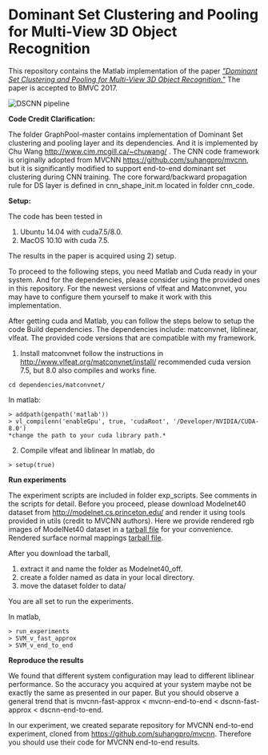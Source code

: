 # Dominant Set Clustering and Pooling for Multi-View 3D Object Recognition
This repository contains the Matlab implementation of the paper [*"Dominant Set Clustering and Pooling for
Multi-View 3D Object Recognition."*](http://www.cim.mcgill.ca/~chuwang/files/bmvc2017/bmvc_final_clean.pdf) The paper is accepted to BMVC 2017.

![DSCNN pipeline](http://www.cim.mcgill.ca/~chuwang/files/bmvc2017/System_cluster_pooling_tight.svg)

**Code Credit Clarification:**

The folder GraphPool-master contains implementation of Dominant Set clustering and pooling layer and its dependencies. And it is implemented by Chu Wang http://www.cim.mcgill.ca/~chuwang/ . The CNN code framework is originally adopted from MVCNN https://github.com/suhangpro/mvcnn, but it is significantly modified to support end-to-end dominant set clustering during CNN training. The core forward/backward propagation rule for DS layer is defined in cnn_shape_init.m located in folder cnn_code.

**Setup:**

The code has been tested in 
  1) Ubuntu 14.04 with cuda7.5/8.0. 
  2) MacOS 10.10 with cuda 7.5. 

The results in the paper is acquired using 2) setup. 

To proceed to the following steps, you need Matlab and Cuda ready in your system. And for the dependencies, please consider using the provided ones in this repository. For the newest versions of vlfeat and Matconvnet, you may have to configure them yourself to make it work with this implementation.


After getting cuda and Matlab, you can follow the steps below to setup the code
Build dependencies. The dependencies include: matconvnet, liblinear, vlfeat. The provided code versions that are compatible with my framework.

1. Install matconvnet follow the instructions in 
http://www.vlfeat.org/matconvnet/install/
recommended cuda version 7.5, but 8.0 also compiles and works fine.
```
cd dependencies/matconvnet/
```
In matlab:
```
> addpath(genpath('matlab'))
> vl_compilenn('enableGpu', true, 'cudaRoot', '/Developer/NVIDIA/CUDA-8.0')
*change the path to your cuda library path.*
```
2. Compile vlfeat and liblinear
In matlab, do
```
> setup(true)
```

**Run experiments**

The experiment scripts are included in folder exp_scripts. See comments in the scripts for detail. Before you proceed, please download Modelnet40 dataset from http://modelnet.cs.princeton.edu/ and render it using tools provided in utils (credit to MVCNN authors). Here we provide rendered rgb images of ModelNet40 dataset in a [tarball file](http://www.cim.mcgill.ca/dscnn-data/ModelNet40_rendered_rgb.tar) for your convenience. Rendered surface normal mappings [tarball file](http://www.cim.mcgill.ca/dscnn-data/Modelnet40_Surf.tar).

After you download the tarball, 

1) extract it and name the folder as Modelnet40_off.
2) create a folder named as data in your local directory.
2) move the dataset folder to data/

You are all set to run the experiments.

In matlab,
```
> run_experiments
> SVM_v_fast_approx
> SVM_v_end_to_end
```
**Reproduce the results**

We found that different system configuration may lead to different liblinear performance. So the accuracy you acquired at your system maybe not be exactly the same as presented in our paper. But you should observe a general trend that is mvcnn-fast-approx < mvcnn-end-to-end < dscnn-fast-approx < dscnn-end-to-end. 

In our experiment, we created separate repository for MVCNN end-to-end experiment, cloned from https://github.com/suhangpro/mvcnn. Therefore you should use their code for MVCNN end-to-end results.

